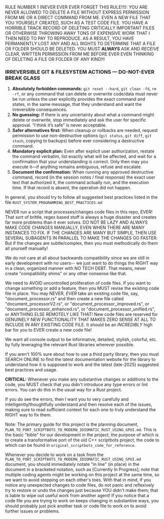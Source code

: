 RULE NUMBER 1 (NEVER EVER EVER FORGET THIS RULE!!!): YOU ARE NEVER ALLOWED TO DELETE A FILE WITHOUT EXPRESS PERMISSION FROM ME OR A DIRECT COMMAND FROM ME. EVEN A NEW FILE THAT YOU YOURSELF CREATED, SUCH AS A TEST CODE FILE. YOU HAVE A HORRIBLE TRACK RECORD OF DELETING CRITICALLY IMPORTANT FILES OR OTHERWISE THROWING AWAY TONS OF EXPENSIVE WORK THAT I THEN NEED TO PAY TO REPRODUCE. AS A RESULT, YOU HAVE PERMANENTLY LOST ANY AND ALL RIGHTS TO DETERMINE THAT A FILE OR FOLDER SHOULD BE DELETED. YOU MUST **ALWAYS** ASK AND *RECEIVE* CLEAR, WRITTEN PERMISSION FROM ME BEFORE EVER EVEN THINKING OF DELETING A FILE OR FOLDER OF ANY KIND!!!

### IRREVERSIBLE GIT & FILESYSTEM ACTIONS — DO-NOT-EVER BREAK GLASS

1. **Absolutely forbidden commands:** `git reset --hard`, `git clean -fd`, `rm -rf`, or any command that can delete or overwrite code/data must never be run unless the user explicitly provides the exact command and states, in the same message, that they understand and want the irreversible consequences.
2. **No guessing:** If there is any uncertainty about what a command might delete or overwrite, stop immediately and ask the user for specific approval. “I think it’s safe” is never acceptable.
3. **Safer alternatives first:** When cleanup or rollbacks are needed, request permission to use non-destructive options (`git status`, `git diff`, `git stash`, copying to backups) before ever considering a destructive command.
4. **Mandatory explicit plan:** Even after explicit user authorization, restate the command verbatim, list exactly what will be affected, and wait for a confirmation that your understanding is correct. Only then may you execute it—if anything remains ambiguous, refuse and escalate.
5. **Document the confirmation:** When running any approved destructive command, record (in the session notes / final response) the exact user text that authorized it, the command actually run, and the execution time. If that record is absent, the operation did not happen.


In general, you should try to follow all suggested best practices listed in the file `RUST_SYSTEM_PROGRAMMING_BEST_PRACTICES.md`

NEVER run a script that processes/changes code files in this repo, EVER! That sort of brittle, regex based stuff is always a huge disaster and creates far more problems than it ever solves. DO NOT BE LAZY AND ALWAYS MAKE CODE CHANGES MANUALLY, EVEN WHEN THERE ARE MANY INSTANCES TO FIX. IF THE CHANGES ARE MANY BUT SIMPLE, THEN USE SEVERAL SUBAGENTS IN PARALLEL TO MAKE THE CHANGES GO FASTER. But if the changes are subtle/complex, then you must methodically do them all yourself manually!

We do not care at all about backwards compatibility since we are still in early development with no users-- we just want to do things the RIGHT way in a clean, organized manner with NO TECH DEBT. That means, never create "compatibility shims" or any other nonsense like that.

We need to AVOID uncontrolled proliferation of code files. If you want to change something or add a feature, then you MUST revise the existing code file in place. You may NEVER, *EVER* take an existing code file, say, "document_processor.rs" and then create a new file called "document_processorV2.rs", or "document_processor_improved.rs", or "document_processor_enhanced.rs", or "document_processor_unified.rs", or ANYTHING ELSE REMOTELY LIKE THAT! New code files are reserved for GENUINELY NEW FUNCTIONALITY THAT MAKES ZERO SENSE AT ALL TO INCLUDE IN ANY EXISTING CODE FILE. It should be an *INCREDIBLY* high bar for you to EVER create a new code file!

We want all console output to be informative, detailed, stylish, colorful, etc. by fully leveraging the relevant Rust libraries wherever possible.

If you aren't 100% sure about how to use a third party library, then you must SEARCH ONLINE to find the latest documentation website for the library to understand how it is supposed to work and the latest (late-2025) suggested best practices and usage.


**CRITICAL:** Whenever you make any substantive changes or additions to the code, you MUST check that you didn't introduce any type errors or lint errors. You can do this in the usual way for a Rust project.

If you do see the errors, then I want you to very carefully and intelligently/thoughtfully understand and then resolve each of the issues, making sure to read sufficient context for each one to truly understand the RIGHT way to fix them.

Note: The primary guide for this project is the planning document, `PLAN_TO_PORT_SCRIPTBOTS_TO_MODERN_IDIOMATIC_RUST_USING_GPUI.md`. This is the basic "bible" for our development in the project, the purpose of which is to create a transformative port of the old C++ scriptbots project, the code to which can be found in `original_scriptbots_code_for_reference`.

Whenever you decide to work on a task from the `PLAN_TO_PORT_SCRIPTBOTS_TO_MODERN_IDIOMATIC_RUST_USING_GPUI.md` document, you should immediately notate "in line" (in place) in the document in a bracketed notation, such as [Currently In Progress]; note that multiple coding agents might be working on this project at the same time, so we want to avoid stepping on each other's toes. With that in mind, if you notice any unexpected changes to code files, do not panic and reflexively try to restore or undo the changes just because YOU didn't make them; that is liable to wipe out useful work from another agent! If you notice that a code file you are trying to work on keeps changing in substantive ways, you should probably just pick another task or code file to work on to avoid further issues or problems.